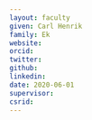 ```yaml
---
layout: faculty
given: Carl Henrik
family: Ek
website: 
orcid: 
twitter: 
github: 
linkedin: 
date: 2020-06-01
supervisor: 
csrid:
---
```


